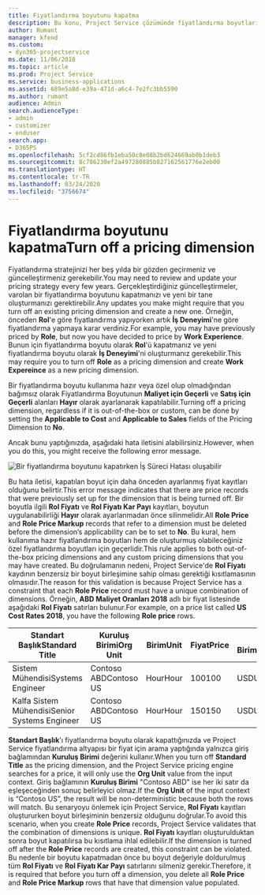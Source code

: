 ```yaml
---
title: Fiyatlandırma boyutunu kapatma
description: Bu konu, Project Service çözümünde fiyatlandırma boyutlarının nasıl ayarlanacağını gösterir.
author: Rumant
manager: kfend
ms.custom:
- dyn365-projectservice
ms.date: 11/06/2018
ms.topic: article
ms.prod: Project Service
ms.service: business-applications
ms.assetid: 689e5a8d-e39a-471d-a6c4-7e2fc3bb5590
ms.author: rumant
audience: Admin
search.audienceType:
- admin
- customizer
- enduser
search.app:
- D365PS
ms.openlocfilehash: 5cf2cd86fb1eba50c8e08b2bd624669ab0b1deb3
ms.sourcegitcommit: 8c786230ef2a497280885b827162561776e2eb00
ms.translationtype: HT
ms.contentlocale: tr-TR
ms.lasthandoff: 03/24/2020
ms.locfileid: "3756674"
---
```

# <a name="turn-off-a-pricing-dimension"></a><span data-ttu-id="7165a-103">Fiyatlandırma boyutunu kapatma</span><span class="sxs-lookup"><span data-stu-id="7165a-103">Turn off a pricing dimension</span></span>

<span data-ttu-id="7165a-104">Fiyatlandırma stratejinizi her beş yılda bir gözden geçirmeniz ve güncelleştirmeniz gerekebilir.</span><span class="sxs-lookup"><span data-stu-id="7165a-104">You may need to review and update your pricing strategy every few years.</span></span> <span data-ttu-id="7165a-105">Gerçekleştirdiğiniz güncelleştirmeler, varolan bir fiyatlandırma boyutunu kapatmanızı ve yeni bir tane oluşturmanızı gerektirebilir.</span><span class="sxs-lookup"><span data-stu-id="7165a-105">Any updates you make might require that you turn off an existing pricing dimension and create a new one.</span></span> <span data-ttu-id="7165a-106">Örneğin, önceden **Rol**'e göre fiyatlandırma yapıyorken artık **İş Deneyimi**'ne göre fiyatlandırma yapmaya karar verdiniz.</span><span class="sxs-lookup"><span data-stu-id="7165a-106">For example, you may have previously priced by **Role**, but now you have decided to price by **Work Experience**.</span></span> <span data-ttu-id="7165a-107">Bunun için fiyatlandırma boyutu olarak **Rol**'ü kapatmanız ve yeni fiyatlandırma boyutu olarak **İş Deneyimi**'ni oluşturmanız gerekebilir.</span><span class="sxs-lookup"><span data-stu-id="7165a-107">This may require you to turn off **Role** as a pricing dimension and create **Work Expereince** as a new pricing dimension.</span></span> 

<span data-ttu-id="7165a-108">Bir fiyatlandırma boyutu kullanıma hazır veya özel olup olmadığından bağımsız olarak Fiyatlandırma Boyutunun **Maliyet için Geçerli** ve **Satış için Geçerli** alanları **Hayır** olarak ayarlanarak kapatılabilir.</span><span class="sxs-lookup"><span data-stu-id="7165a-108">Turning off a pricing dimension, regardless if it is out-of-the-box or custom, can be done by setting the **Applicable to Cost** and **Applicable to Sales** fields of the Pricing Dimension to **No**.</span></span>

<span data-ttu-id="7165a-109">Ancak bunu yaptığınızda, aşağıdaki hata iletisini alabilirsiniz.</span><span class="sxs-lookup"><span data-stu-id="7165a-109">However, when you do this, you might receive the following error message.</span></span>

![Bir fiyatlandırma boyutunu kapatırken İş Süreci Hatası oluşabilir](media/Business-Process-Error.png)


<span data-ttu-id="7165a-111">Bu hata iletisi, kapatılan boyut için daha önceden ayarlanmış fiyat kayıtları olduğunu belirtir.</span><span class="sxs-lookup"><span data-stu-id="7165a-111">This error message indicates that there are price records that were previously set up for the dimension that is being turned off.</span></span> <span data-ttu-id="7165a-112">Bir boyutla ilgili **Rol Fiyatı** ve **Rol Fiyatı Kar Payı** kayıtları, boyutun uygulanabilirliği **Hayır** olarak ayarlanmadan önce silinmelidir.</span><span class="sxs-lookup"><span data-stu-id="7165a-112">All **Role Price** and **Role Price Markup** records that refer to a dimension must be deleted before the dimension’s applicability can be to set to **No**.</span></span> <span data-ttu-id="7165a-113">Bu kural, hem kullanıma hazır fiyatlandırma boyutları hem de oluşturmuş olabileceğiniz özel fiyatlandırma boyutları için geçerlidir.</span><span class="sxs-lookup"><span data-stu-id="7165a-113">This rule applies to both out-of-the-box pricing dimensions and any custom pricing dimensions that you may have created.</span></span> <span data-ttu-id="7165a-114">Bu doğrulamanın nedeni, Project Service'de **Rol Fiyatı** kaydının benzersiz bir boyut birleşimine sahip olması gerektiği kısıtlamasının olmasıdır.</span><span class="sxs-lookup"><span data-stu-id="7165a-114">The reason for this validation is because Project Service has a constraint that each **Role Price** record must have a unique combination of dimensions.</span></span> <span data-ttu-id="7165a-115">Örneğin, **ABD Maliyet Oranları 2018** adlı bir fiyat listesinde aşağıdaki **Rol Fiyatı** satırları bulunur.</span><span class="sxs-lookup"><span data-stu-id="7165a-115">For example, on a price list called **US Cost Rates 2018**, you have the following **Role price** rows.</span></span> 

| <span data-ttu-id="7165a-116">Standart Başlık</span><span class="sxs-lookup"><span data-stu-id="7165a-116">Standard Title</span></span>         | <span data-ttu-id="7165a-117">Kuruluş Birimi</span><span class="sxs-lookup"><span data-stu-id="7165a-117">Org Unit</span></span>    |<span data-ttu-id="7165a-118">Birim</span><span class="sxs-lookup"><span data-stu-id="7165a-118">Unit</span></span>   |<span data-ttu-id="7165a-119">Fiyat</span><span class="sxs-lookup"><span data-stu-id="7165a-119">Price</span></span>  |<span data-ttu-id="7165a-120">Para Birimi</span><span class="sxs-lookup"><span data-stu-id="7165a-120">Currency</span></span>  |
| -----------------------|-------------|-------|-------|----------|
| <span data-ttu-id="7165a-121">Sistem Mühendisi</span><span class="sxs-lookup"><span data-stu-id="7165a-121">Systems Engineer</span></span>|<span data-ttu-id="7165a-122">Contoso ABD</span><span class="sxs-lookup"><span data-stu-id="7165a-122">Contoso US</span></span>|<span data-ttu-id="7165a-123">Hour</span><span class="sxs-lookup"><span data-stu-id="7165a-123">Hour</span></span>| <span data-ttu-id="7165a-124">100</span><span class="sxs-lookup"><span data-stu-id="7165a-124">100</span></span>|<span data-ttu-id="7165a-125">USD</span><span class="sxs-lookup"><span data-stu-id="7165a-125">USD</span></span>|
| <span data-ttu-id="7165a-126">Kalfa Sistem Mühendisi</span><span class="sxs-lookup"><span data-stu-id="7165a-126">Senior Systems Engineer</span></span>|<span data-ttu-id="7165a-127">Contoso ABD</span><span class="sxs-lookup"><span data-stu-id="7165a-127">Contoso US</span></span>|<span data-ttu-id="7165a-128">Hour</span><span class="sxs-lookup"><span data-stu-id="7165a-128">Hour</span></span>| <span data-ttu-id="7165a-129">150</span><span class="sxs-lookup"><span data-stu-id="7165a-129">150</span></span>| <span data-ttu-id="7165a-130">USD</span><span class="sxs-lookup"><span data-stu-id="7165a-130">USD</span></span>|


<span data-ttu-id="7165a-131">**Standart Başlık**'ı fiyatlandırma boyutu olarak kapattığınızda ve Project Service fiyatlandırma altyapısı bir fiyat için arama yaptığında yalnızca giriş bağlamından **Kuruluş Birimi** değerini kullanır.</span><span class="sxs-lookup"><span data-stu-id="7165a-131">When you turn off **Standard Title** as the pricing dimension, and the Project Service pricing engine searches for a price, it will only use the **Org Unit** value from the input context.</span></span> <span data-ttu-id="7165a-132">Giriş bağlamının **Kuruluş Birimi** "Contoso ABD" ise her iki satır da eşleşeceğinden sonuç belirleyici olmaz.</span><span class="sxs-lookup"><span data-stu-id="7165a-132">If the **Org Unit** of the input context is “Contoso US”, the result will be non-deterministic because both the rows will match.</span></span> <span data-ttu-id="7165a-133">Bu senaryoyu önlemek için Project Service, **Rol Fiyatı** kayıtları oluştururken boyut birleşiminin benzersiz olduğunu doğrular.</span><span class="sxs-lookup"><span data-stu-id="7165a-133">To avoid this scenario, when you create **Role Price** records, Project Service validates that the combination of dimensions is unique.</span></span> <span data-ttu-id="7165a-134">**Rol Fiyatı** kayıtları oluşturulduktan sonra boyut kapatılırsa bu kısıtlama ihlal edilebilir.</span><span class="sxs-lookup"><span data-stu-id="7165a-134">If the dimension is turned off after the **Role Price** records are created, this constraint can be violated.</span></span> <span data-ttu-id="7165a-135">Bu nedenle bir boyutu kapatmadan önce bu boyut değeriyle doldurulmuş tüm **Rol Fiyatı** ve **Rol Fiyatı Kar Payı** satırlarını silmeniz gerekir.</span><span class="sxs-lookup"><span data-stu-id="7165a-135">Therefore, it is required that before you turn off a dimension, you delete all **Role Price** and **Role Price Markup** rows that have that dimension value populated.</span></span>


